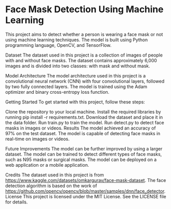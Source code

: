 # Face Mask Detection Using Machine Learning
This project aims to detect whether a person is wearing a face mask or not using machine learning techniques. The model is built using Python programming language, OpenCV, and TensorFlow.

Dataset
The dataset used in this project is a collection of images of people with and without face masks. The dataset contains approximately 6,000 images and is divided into two classes: with mask and without mask.

Model Architecture
The model architecture used in this project is a convolutional neural network (CNN) with four convolutional layers, followed by two fully connected layers. The model is trained using the Adam optimizer and binary cross-entropy loss function.

Getting Started
To get started with this project, follow these steps:

Clone the repository to your local machine.
Install the required libraries by running pip install -r requirements.txt.
Download the dataset and place it in the data folder.
Run train.py to train the model.
Run detect.py to detect face masks in images or videos.
Results
The model achieved an accuracy of 97% on the test dataset. The model is capable of detecting face masks in real-time on images or videos.

Future Improvements
The model can be further improved by using a larger dataset.
The model can be trained to detect different types of face masks, such as N95 masks or surgical masks.
The model can be deployed on a web application or a mobile application.

Credits
The dataset used in this project is from https://www.kaggle.com/datasets/omkargurav/face-mask-dataset.
The face detection algorithm is based on the work of https://github.com/opencv/opencv/blob/master/samples/dnn/face_detector.
License
This project is licensed under the MIT License. See the LICENSE file for details.
